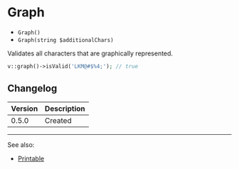 # Graph

- `Graph()`
- `Graph(string $additionalChars)`

Validates all characters that are graphically represented.

```php
v::graph()->isValid('LKM@#$%4;'); // true
```

## Changelog

Version | Description
--------|-------------
  0.5.0 | Created

***
See also:

- [Printable](Printable.md)
